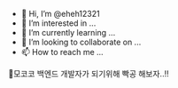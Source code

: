 - 👋 Hi, I’m @eheh12321
- 👀 I’m interested in ...
- 🌱 I’m currently learning ...
- 💞️ I’m looking to collaborate on ...
- 📫 How to reach me ...

🌱모코코 백엔드 개발자가 되기위해 빡공 해보자..!! 
